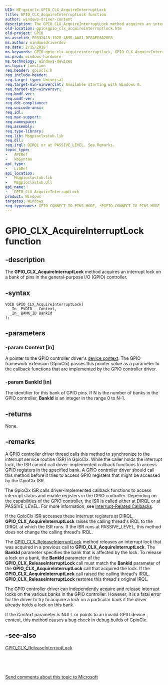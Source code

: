 ```yaml
---
UID: NF:gpioclx.GPIO_CLX_AcquireInterruptLock
title: GPIO_CLX_AcquireInterruptLock function
author: windows-driver-content
description: The GPIO_CLX_AcquireInterruptLock method acquires an interrupt lock on a bank of pins in the general-purpose I/O (GPIO) controller.
old-location: gpio\gpio_clx_acquireinterruptlock.htm
old-project: GPIO
ms.assetid: E0332415-1028-489B-AA81-DF8AEE0A28E8
ms.author: windowsdriverdev
ms.date: 2/15/2018
ms.keywords: GPIO.gpio_clx_acquireinterruptlock, GPIO_CLX_AcquireInterruptLock, GPIO_CLX_AcquireInterruptLock method [Parallel Ports], gpioclx/GPIO_CLX_AcquireInterruptLock
ms.prod: windows-hardware
ms.technology: windows-devices
ms.topic: function
req.header: gpioclx.h
req.include-header: 
req.target-type: Universal
req.target-min-winverclnt: Available starting with Windows 8.
req.target-min-winversvr: 
req.kmdf-ver: 
req.umdf-ver: 
req.ddi-compliance: 
req.unicode-ansi: 
req.idl: 
req.max-support: 
req.namespace: 
req.assembly: 
req.type-library: 
req.lib: Msgpioclxstub.lib
req.dll: 
req.irql: DIRQL or at PASSIVE_LEVEL. See Remarks.
topic_type:
-	APIRef
-	kbSyntax
api_type:
-	LibDef
api_location:
-	Msgpioclxstub.lib
-	Msgpioclxstub.dll
api_name:
-	GPIO_CLX_AcquireInterruptLock
product: Windows
targetos: Windows
req.typenames: GPIO_CONNECT_IO_PINS_MODE, *PGPIO_CONNECT_IO_PINS_MODE
---
```


# GPIO_CLX_AcquireInterruptLock function


## -description


The <b>GPIO_CLX_AcquireInterruptLock</b> method acquires an interrupt lock on a bank of pins in the general-purpose I/O (GPIO) controller.


## -syntax


````
VOID GPIO_CLX_AcquireInterruptLock(
  _In_ PVOID   Context,
  _In_ BANK_ID BankId
);
````


## -parameters




### -param Context [in]

A pointer to the GPIO controller driver's <a href="https://msdn.microsoft.com/4BE99C71-9BA6-44E3-A54F-DE8C3440A474">device context</a>. The GPIO framework extension (GpioClx) passes this pointer value as a parameter to the callback functions that are implemented by the GPIO controller driver.


### -param BankId [in]

The identifier for this bank of GPIO pins. If N is the number of banks in the GPIO controller, <b>BankId</b> is an integer in the range 0 to N–1.


## -returns



None.




## -remarks



A GPIO controller driver thread calls this method to synchronize to the interrupt service routine (ISR) in GpioClx. While the caller holds the interrupt lock, the ISR cannot call driver-implemented callback functions to access GPIO registers in the specified bank. A GPIO controller driver should call this method before it tries to access GPIO registers that might be accessed by the GpioClx ISR.

The GpioClx ISR calls driver-implemented callback functions to access interrupt status and enable registers in the GPIO controller. Depending on the capabilities of the GPIO controller, the ISR is called either at DIRQL or at PASSIVE_LEVEL. For more information, see <a href="https://msdn.microsoft.com/638B52A0-CB8D-4A79-B7D1-ED2474E46DAE">Interrupt-Related Callbacks</a>.

If the GpioClx ISR accesses these interrupt registers at DIRQL, <b>GPIO_CLX_AcquireInterruptLock</b> raises the calling thread's IRQL to the DIRQL at which the ISR runs. If the ISR runs at PASSIVE_LEVEL, this method does not change the calling thread's IRQL.

The <a href="https://msdn.microsoft.com/library/windows/hardware/hh439494">GPIO_CLX_ReleaseInterruptLock</a> method releases an interrupt lock that was acquired in a previous call to <b>GPIO_CLX_AcquireInterruptLock</b>. The <b>BankId</b> parameter specifies the bank that is affected by the lock. To release a lock on a bank, the <b>BankId</b> parameter of the <b>GPIO_CLX_ReleaseInterruptLock</b> call must match the <b>BankId</b> parameter of the <b>GPIO_CLX_AcquireInterruptLock</b> call that acquired the lock. If the <b>GPIO_CLX_AcquireInterruptLock</b> call raised the calling thread's IRQL, <b>GPIO_CLX_ReleaseInterruptLock</b> restores this thread's original IRQL.

The GPIO controller driver can independently acquire and release interrupt locks on the various banks in the GPIO controller. However, it is a fatal error for the driver to try to acquire a lock on a particular bank if the driver already holds a lock on this bank.

If the <i>Context</i> parameter is NULL or points to an invalid GPIO device context, this method causes a bug check in debug builds of GpioClx.




## -see-also

<a href="https://msdn.microsoft.com/library/windows/hardware/hh439494">GPIO_CLX_ReleaseInterruptLock</a>



 

 

<a href="mailto:wsddocfb@microsoft.com?subject=Documentation%20feedback [GPIO\parports]:%20GPIO_CLX_AcquireInterruptLock method%20 RELEASE:%20(2/15/2018)&amp;body=%0A%0APRIVACY STATEMENT%0A%0AWe use your feedback to improve the documentation. We don't use your email address for any other purpose, and we'll remove your email address from our system after the issue that you're reporting is fixed. While we're working to fix this issue, we might send you an email message to ask for more info. Later, we might also send you an email message to let you know that we've addressed your feedback.%0A%0AFor more info about Microsoft's privacy policy, see http://privacy.microsoft.com/en-us/default.aspx." title="Send comments about this topic to Microsoft">Send comments about this topic to Microsoft</a>


